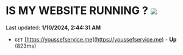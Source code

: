 # IS MY WEBSITE RUNNING ? [![](https://img.shields.io/static/v1?label=Sponsor&message=%E2%9D%A4&logo=GitHub&color=%23fe8e86)](https://github.com/sponsors/<username>)

Last updated: **1/10/2024, 2:44:31 AM**

- `GET` [https://youssefservice.me](https://youssefservice.me) - **Up** (823ms)
